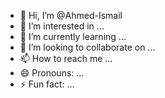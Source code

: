 - 👋 Hi, I’m @Ahmed-Ismail
- 👀 I’m interested in ...
- 🌱 I’m currently learning ...
- 💞️ I’m looking to collaborate on ...
- 📫 How to reach me ...
- 😄 Pronouns: ...
- ⚡ Fun fact: ...

<!---
Ahmed-Essmail/Ahmed-Essmail is a ✨ special ✨ repository because its `README.md` (this file) appears on your GitHub profile.
You can click the Preview link to take a look at your changes.
--->
